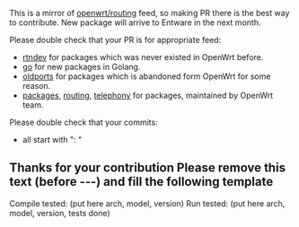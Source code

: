 This is a mirror of [openwrt/routing](https://github.com/openwrt-routing/packages) feed, so making PR there is the best way to contribute. New package will arrive to Entware in the next month.

Please double check that your PR is for appropriate feed:
- [rtndev](https://github.com/Entware/rtndev) for packages which was never existed in OpenWrt before.
- [go](https://github.com/Entware/entware-go) for new packages in Golang.
- [oldports](https://github.com/Entware/entware-oldpackages-ports) for packages which is abandoned form OpenWrt for some reason.
- [packages](https://github.com/Entware/entware-packages), [routing](https://github.com/Entware/entware-routing), [telephony](https://github.com/Entware/entware-telephony) for packages, maintained by OpenWrt team.

Please double check that your commits:
- all start with "<package name>: "

Thanks for your contribution
Please remove this text (before ---) and fill the following template
-------------------------------

Compile tested: (put here arch, model, version)
Run tested: (put here arch, model, version, tests done)
